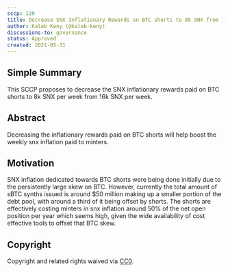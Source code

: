 ```yaml
---
sccp: 120
title: Decrease SNX Inflationary Rewards on BTC shorts to 8k SNX from 16k SNX
author: Kaleb Keny (@kaleb-keny)
discussions-to: governance
status: Approved
created: 2021-05-31
---
```


<!--You can leave these HTML comments in your merged SCCP and delete the visible duplicate text guides, they will not appear and may be helpful to refer to if you edit it again. This is the suggested template for new SCCPs. Note that an SCCP number will be assigned by an editor. When opening a pull request to submit your SCCP, please use an abbreviated title in the filename, `sccp-draft_title_abbrev.md`. The title should be 44 characters or less.-->

## Simple Summary

<!--"If you can't explain it simply, you don't understand it well enough." Provide a simplified and layman-accessible explanation of the SCCP.-->

This SCCP proposes to decrease the SNX inflationary rewards paid on BTC shorts to 8k SNX per week from 16k SNX per week.

## Abstract

<!--A short (~200 word) description of the variable change proposed.-->

Decreasing the inflationary rewards paid on BTC shorts will help boost the weekly snx inflation paid to minters.

## Motivation

<!--The motivation is critical for SCCPs that want to update variables within Synthetix. It should clearly explain why the existing variable is not incentive aligned. SCCP submissions without sufficient motivation may be rejected outright.-->

SNX inflation dedicated towards BTC shorts were being done initially due to the persistently large skew on BTC. However, currently the total amount of sBTC synths issued is around $50 million making up a smaller portion of the debt pool, with around a third of it being offset by shorts. The shorts are effectively costing minters in snx inflation around 50% of the net open position per year which seems high, given the wide availability of cost effective tools to offset that BTC skew.


## Copyright

Copyright and related rights waived via [CC0](https://creativecommons.org/publicdomain/zero/1.0/).
